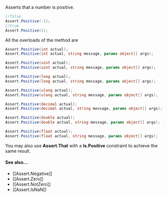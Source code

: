 Asserts that a number is positive.

```csharp
//false
Assert.Positive(-1);
//true
Assert.Positive(1);
```

All the overloads of the method are
```csharp
Assert.Positive(int actual);
Assert.Positive(int actual, string message, params object[] args);

Assert.Positive(uint actual);
Assert.Positive(uint actual, string message, params object[] args);

Assert.Positive(long actual);
Assert.Positive(long actual, string message, params object[] args);

Assert.Positive(ulong actual);
Assert.Positive(ulong actual, string message, params object[] args);

Assert.Positive(decimal actual);
Assert.Positive(decimal actual, string message, params object[] args);

Assert.Positive(double actual);
Assert.Positive(double actual, string message, params object[] args);

Assert.Positive(float actual);
Assert.Positive(float actual, string message, params object[] args);
```
You may also use **Assert.That** with a **Is.Positive** constraint to achieve the same result.

#### See also...
*  [[Assert.Negative]]
 * [[Assert.Zero]]
 * [[Assert.NotZero]]
 * [[Assert.IsNaN]]
